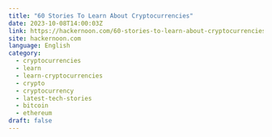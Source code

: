 ```yaml
---
title: "60 Stories To Learn About Cryptocurrencies"
date: 2023-10-08T14:00:03Z
link: https://hackernoon.com/60-stories-to-learn-about-cryptocurrencies?source=rss&utm_medium=RSS&utm_source=news.12bit.vn
site: hackernoon.com
language: English
category:
  - cryptocurrencies
  - learn
  - learn-cryptocurrencies
  - crypto
  - cryptocurrency
  - latest-tech-stories
  - bitcoin
  - ethereum
draft: false
---
```

